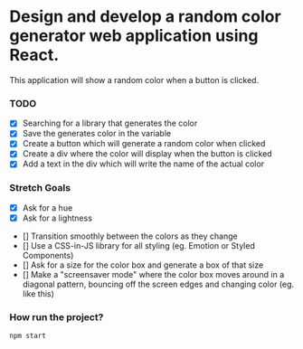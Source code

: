 # Design and develop a random color generator web application using React.

This application will show a random color when a button is clicked.

### TODO

- [x] Searching for a library that generates the color
- [x] Save the generates color in the variable
- [x] Create a button which will generate a random color when clicked
- [x] Create a div where the color will display when the button is clicked
- [x] Add a text in the div which will write the name of the actual color

### Stretch Goals

- [x] Ask for a hue
- [x] Ask for a lightness
- [] Transition smoothly between the colors as they change
- [] Use a CSS-in-JS library for all styling (eg. Emotion or Styled Components)
- [] Ask for a size for the color box and generate a box of that size
- [] Make a "screensaver mode" where the color box moves around in a diagonal pattern, bouncing off the screen edges and changing color (eg. like this)

### How run the project?

`npm start`
